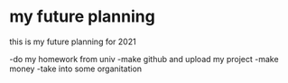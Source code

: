 # my future planning #
this is my future planning for 2021


-do my homework from univ
-make github and upload my project
-make money
-take into some organitation
